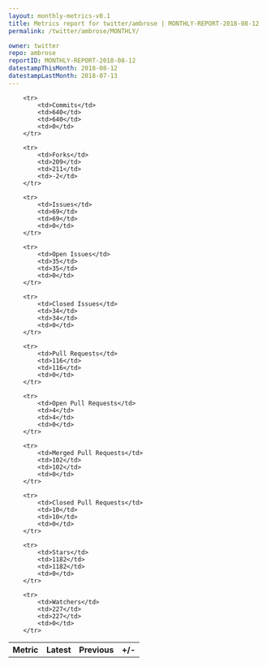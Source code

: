 ```yaml
---
layout: monthly-metrics-v0.1
title: Metrics report for twitter/ambrose | MONTHLY-REPORT-2018-08-12 | 2018-08-12
permalink: /twitter/ambrose/MONTHLY/

owner: twitter
repo: ambrose
reportID: MONTHLY-REPORT-2018-08-12
datestampThisMonth: 2018-08-12
datestampLastMonth: 2018-07-13
---
```



<table style="width: 100%;">
    <tr>
        <th>Metric</th>
        <th>Latest</th>
        <th>Previous</th>
        <th>+/-</th>
    </tr>

        <tr>
            <td>Commits</td>
            <td>640</td>
            <td>640</td>
            <td>0</td>
        </tr>
        
        <tr>
            <td>Forks</td>
            <td>209</td>
            <td>211</td>
            <td>-2</td>
        </tr>
        
        <tr>
            <td>Issues</td>
            <td>69</td>
            <td>69</td>
            <td>0</td>
        </tr>
        
        <tr>
            <td>Open Issues</td>
            <td>35</td>
            <td>35</td>
            <td>0</td>
        </tr>
        
        <tr>
            <td>Closed Issues</td>
            <td>34</td>
            <td>34</td>
            <td>0</td>
        </tr>
        
        <tr>
            <td>Pull Requests</td>
            <td>116</td>
            <td>116</td>
            <td>0</td>
        </tr>
        
        <tr>
            <td>Open Pull Requests</td>
            <td>4</td>
            <td>4</td>
            <td>0</td>
        </tr>
        
        <tr>
            <td>Merged Pull Requests</td>
            <td>102</td>
            <td>102</td>
            <td>0</td>
        </tr>
        
        <tr>
            <td>Closed Pull Requests</td>
            <td>10</td>
            <td>10</td>
            <td>0</td>
        </tr>
        
        <tr>
            <td>Stars</td>
            <td>1182</td>
            <td>1182</td>
            <td>0</td>
        </tr>
        
        <tr>
            <td>Watchers</td>
            <td>227</td>
            <td>227</td>
            <td>0</td>
        </tr>
        
</table>
